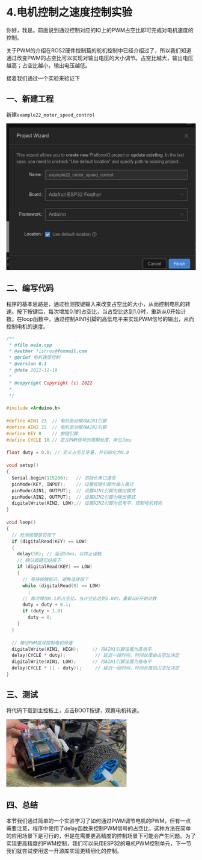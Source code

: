 # 4.电机控制之速度控制实验

你好，我是。前面说到通过控制对应的IO上的PWM占空比即可完成对电机速度的控制。

关于PWM的介绍在ROS2硬件控制篇的舵机控制中已经介绍过了，所以我们知道通过改变PWM的占空比可以实现对输出电压的大小调节。占空比越大，输出电压越高；占空比越小，输出电压越低。

接着我们通过一个实验来验证下

## 一、新建工程

新建`example22_motor_speed_control`



![image-20230228020753916](4.%E7%94%B5%E6%9C%BA%E6%8E%A7%E5%88%B6%E4%B9%8B%E9%80%9F%E5%BA%A6%E6%8E%A7%E5%88%B6%E5%AE%9E%E9%AA%8C/imgs/image-20230228020753916.png)

## 二、编写代码

程序的基本思路是，通过检测按键输入来改变占空比的大小，从而控制电机的转速。按下按键后，每次增加0.1的占空比，当占空比达到1.0时，重新从0开始计数。在loop函数中，通过控制AIN1引脚的高低电平来实现PWM信号的输出，从而控制电机的速度。

```c++
/**
 * @file main.cpp
 * @author fishros@foxmail.com
 * @brief 电机速度控制
 * @version 0.1
 * @date 2022-12-19
 * 
 * @copyright Copyright (c) 2022
 * 
 */

#include <Arduino.h>

#define AIN1 23  // 电机驱动模块AIN1引脚
#define AIN2 22  // 电机驱动模块AIN2引脚
#define KEY 0    // 按键引脚
#define CYCLE 10 // 定义PWM信号的周期长度，单位为ms

float duty = 0.0; // 定义占空比变量，并初始化为0.0

void setup()
{
  Serial.begin(115200);   // 初始化串口通信
  pinMode(KEY, INPUT);    // 设置按键引脚为输入模式
  pinMode(AIN1, OUTPUT);  // 设置AIN1引脚为输出模式
  pinMode(AIN2, OUTPUT);  // 设置AIN2引脚为输出模式
  digitalWrite(AIN2, LOW);// 设置AIN2引脚为低电平，控制电机转向
}

void loop()
{
  // 检测按键是否按下
  if (digitalRead(KEY) == LOW) 
  {
    delay(50); // 延迟50ms，以防止误触
    // 确认按键已经按下
    if (digitalRead(KEY) == LOW)
    {
      // 等待按键松开，避免连续按下
      while (digitalRead(0) == LOW) 
        ;
      // 每次增加0.1的占空比，当占空比达到1.0时，重新从0开始计数
      duty = duty + 0.1;
      if (duty > 1.0)
        duty = 0;
    }
  }

  // 输出PWM信号控制电机转速
  digitalWrite(AIN1, HIGH);     // 将AIN1引脚设置为高电平
  delay(CYCLE * duty);           // 延迟一段时间，时间长度由占空比决定
  digitalWrite(AIN1, LOW);      // 将AIN1引脚设置为低电平
  delay(CYCLE * (1 - duty));     // 延迟一段时间，时间长度由占空比决定
}

```



## 三、测试

将代码下载到主控板上，点击BOOT按键，观察电机转速。

![motor_speed_cotrol](4.%E7%94%B5%E6%9C%BA%E6%8E%A7%E5%88%B6%E4%B9%8B%E9%80%9F%E5%BA%A6%E6%8E%A7%E5%88%B6%E5%AE%9E%E9%AA%8C/imgs/motor_speed_cotrol.gif)



## 四、总结

本节我们通过简单的一个实验学习了如何通过PWM调节电机的PWM，但有一点需要注意，程序中使用了delay函数来控制PWM信号的占空比，这种方法在简单的应用场景下是可行的，但是在需要更高精度的控制场景下可能会产生问题。为了实现更高精度的PWM控制，我们可以采用ESP32的电机PWM控制单元，下一节我们就尝试使用这一开源库实现更精细化的控制。

